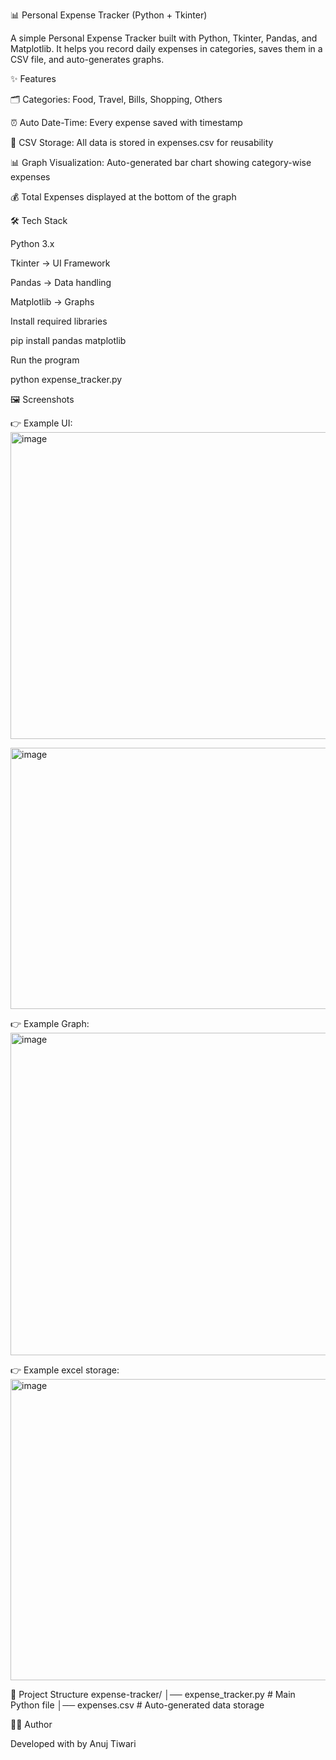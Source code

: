 📊 Personal Expense Tracker (Python + Tkinter)

A simple Personal Expense Tracker built with Python, Tkinter, Pandas, and Matplotlib.
It helps you record daily expenses in categories, saves them in a CSV file, and auto-generates graphs.

✨ Features

🗂️ Categories: Food, Travel, Bills, Shopping, Others

⏰ Auto Date-Time: Every expense saved with timestamp

📑 CSV Storage: All data is stored in expenses.csv for reusability

📊 Graph Visualization: Auto-generated bar chart showing category-wise expenses

💰 Total Expenses displayed at the bottom of the graph

🛠️ Tech Stack

Python 3.x

Tkinter → UI Framework

Pandas → Data handling

Matplotlib → Graphs

Install required libraries

pip install pandas matplotlib

Run the program

python expense_tracker.py

🖼️ Screenshots

👉 Example UI:<img width="519" height="491" alt="image" src="https://github.com/user-attachments/assets/bf588766-f384-45a0-9849-bae235df387b" />


<img width="895" height="418" alt="image" src="https://github.com/user-attachments/assets/92ffad75-720a-4077-bfc1-6955d50e0366" />


👉 Example Graph:
<img width="643" height="516" alt="image" src="https://github.com/user-attachments/assets/69d7036d-2e55-427f-88f7-8b83afe4277e" />


👉 Example excel storage:
<img width="806" height="482" alt="image" src="https://github.com/user-attachments/assets/af2d8a7f-a61b-4492-a179-b1df3c3530d2" />


📂 Project Structure
expense-tracker/
│── expense_tracker.py   # Main Python file
│── expenses.csv         # Auto-generated data storage

👨‍💻 Author

Developed with  by Anuj Tiwari
